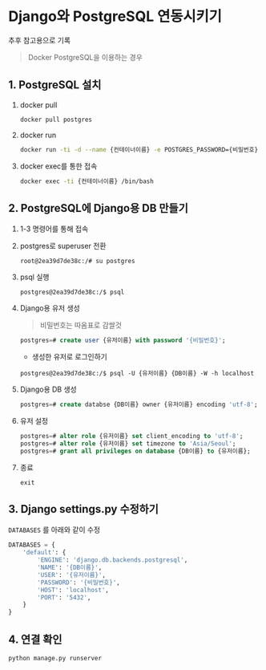 # Django와 PostgreSQL 연동시키기

추후 참고용으로 기록

> Docker PostgreSQL을 이용하는 경우



## 1. PostgreSQL 설치

1. docker pull

   ```bash
   docker pull postgres
   ```

2. docker run

   ```bash
   docker run -ti -d --name {컨테이너이름} -e POSTGRES_PASSWORD={비밀번호} -p 5432:5432 postgres
   ```

3. docker exec를 통한 접속

   ```bash
   docker exec -ti {컨테이너이름} /bin/bash
   ```



## 2. PostgreSQL에 Django용 DB 만들기

1. 1-3 명령어를 통해 접속

2. postgres로 superuser 전환

   ```console
   root@2ea39d7de38c:/# su postgres
   ```

3. psql 실행

   ```console
   postgres@2ea39d7de38c:/$ psql
   ```

4. Django용 유저 생성

   > 비밀번호는 따옴표로 감쌀것

   ```sql
   postgres=# create user {유저이름} with password '{비밀번호}';
   ```
   - 생성한 유저로 로그인하기
   ```console
   postgres@2ea39d7de38c:/$ psql -U {유저이름} {DB이름} -W -h localhost

5. Django용 DB 생성

   ```sql
   postgres=# create databse {DB이름} owner {유저이름} encoding 'utf-8';
   ```

6. 유저 설정

   ```sql
   postgres=# alter role {유저이름} set client_encoding to 'utf-8';
   postgres=# alter role {유저이름} set timezone to 'Asia/Seoul';
   postgres=# grant all privileges on database {DB이름} to {유저이름};
   ```
   
7. 종료

   ```console
   exit
   ```

   

## 3. Django settings.py 수정하기

`DATABASES` 를 아래와 같이 수정

```python
DATABASES = {
    'default': {
        'ENGINE': 'django.db.backends.postgresql',
        'NAME': '{DB이름}',
        'USER': '{유저이름}',
        'PASSWORD': '{비밀번호}',
        'HOST': 'localhost',
        'PORT': '5432',
    }
}
```



## 4. 연결 확인

```console
python manage.py runserver
```

